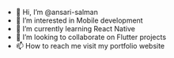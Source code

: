 - 👋 Hi, I’m @ansari-salman
- 👀 I’m interested in Mobile development
- 🌱 I’m currently learning React Native
- 💞️ I’m looking to collaborate on Flutter projects
- 📫 How to reach me visit my portfolio website

<!---
ansari-salman/ansari-salman is a ✨ special ✨ repository because its `README.md` (this file) appears on your GitHub profile.
You can click the Preview link to take a look at your changes.
--->
